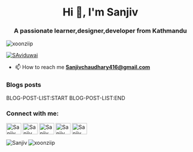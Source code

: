 


<h1 align="center">Hi 👋, I'm Sanjiv</h1>
<h3 align="center">A passionate learner,designer,developer from Kathmandu</h3>

<p align="left"> <img src="https://komarev.com/ghpvc/?username=xoonziip&label=Profile%20views&color=0e75b6&style=flat" alt="xoonziip"/> </p>


<p align="left"> <a href="https://twitter.com/SAviduwai" target="blank"><img src="https://img.shields.io/twitter/follow/SAviduwai?color=red&logo=Twitter&style=for-the-badge" alt="SAviduwai" /></a> </p>




    
- 📫 How to reach me **Sanjivchaudhary416@gmail.com**

 ### Blogs posts
 BLOG-POST-LIST:START
 BLOG-POST-LIST:END

<h3 align="left">Connect with me:</h3>


<p align="left">

<a href="https://dev.to/sanjivchy" target="blank"><img align="center" src="https://cdn.jsdelivr.net/npm/simple-icons@3.0.1/icons/dev-dot-to.svg" alt="Sanjiv chaudhary" height="30" width="40" /></a>
<a href="https://twitter.com/SAviduwai" target="blank"><img align="center" src="https://cdn.jsdelivr.net/npm/simple-icons@3.0.1/icons/twitter.svg" alt="Sanjiv" height="30" width="40" /></a>
<a href="https://www.linkedin.com/in/sanjiv-chaudhary-10866b198/" target="blank"><img align="center" src="https://cdn.jsdelivr.net/npm/simple-icons@3.0.1/icons/linkedin.svg" alt="Sanjiv " height="30" width="40" /></a>
<a href="https://fb.com/xoonziip" target="blank"><img align="center" src="https://cdn.jsdelivr.net/npm/simple-icons@3.0.1/icons/facebook.svg" alt="Sanjiv" height="30" width="40" /></a>
<a href="https://instagram.com/sanjiiv.chaudhary" target="blank"><img align="center" src="https://cdn.jsdelivr.net/npm/simple-icons@3.0.1/icons/instagram.svg" alt="Sanjiv chy" height="30" width="40" /></a>
</p>
<!-- <a href="https://dribbble.com/sanjiv" target="blank"><img align="center" src="https://cdn.
jsdelivr.net/npm/simple-icons@3.0.1/icons/dribbble.svg" alt="sanjiv" height="30" width="40" /></a> -->

<!-- <a href="https://www.behance.net/yubaraj singh" target="blank"><img align="center" src="https://cdn.jsdelivr.net/npm/simple-icons@3.0.1/icons/behance.svg" alt="yubaraj singh" height="30" width="40" /></a> -->

<!-- <a href="https://medium.com/yubarajsingh" target="blank"><img align="center" src="https://cdn.jsdelivr.net/npm/simple-icons@3.0.1/icons/medium.svg" alt="yubarajsingh" height="30" width="40" /></a> -->


 <p><img align="left" src="https://github-readme-stats.vercel.app/api/top-langs?username=xoonziip&show_icons=true&locale=en&layout=compact" alt="Sanjiv" /></p>

<!-- <p>&nbsp;<img align="center" src="https://github-readme-stats.vercel.app/api?username=xoonziip&show_icons=true&locale=en" alt="xoonziip" /></p> -->


<p><img align="center" src="https://github-readme-streak-stats.herokuapp.com/?user=xoonziip&" alt="xoonziip" /></p>
<!-- <p align="left"> <a href="https://github.com/ryo-ma/github-profile-trophy"><img src="https://github-profile-trophy.vercel.app/?username=xoonziip" alt="xoonziip" /></a> </p> -->

